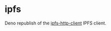 # ipfs

Deno republish of the [ipfs-http-client](https://github.com/ipfs/js-ipfs/tree/master/packages/ipfs-http-client) IPFS client.
